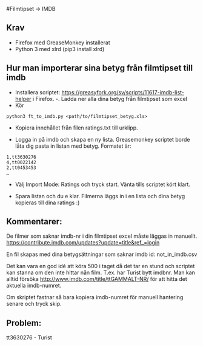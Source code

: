 #Filmtipset -> IMDB

## Krav
- Firefox med GreaseMonkey installerat
- Python 3 med xlrd (pip3 install xlrd)

## Hur man importerar sina betyg från filmtipset till imdb

- Installera scriptet: https://greasyfork.org/sv/scripts/11617-imdb-list-helper i Firefox. 
-. Ladda ner alla dina betyg från filmtipset som excel
- Kör 
```
python3 ft_to_imdb.py <path/to/filmtipset_betyg.xls>
```
- Kopiera innehållet från filen ratings.txt till urklipp.

- Logga in på imdb och skapa en ny lista.
Greasemonkey scriptet borde låta dig pasta in listan med betyg. Formatet är:

```
1,tt3630276
4,tt0022142
2,tt0453453
…
```

- Välj Import Mode: Ratings och tryck start. Vänta tills scriptet kört klart. 

- Spara listan och du e klar. Filmerna läggs in i en lista och dina betyg kopieras till dina ratings :)


## Kommentarer:
De filmer som saknar imdb-nr i din filmtipset excel måste läggas in manuellt.
https://contribute.imdb.com/updates?update=title&ref_=login

En fil skapas med dina betygsättningar som saknar imdb id: not_in_imdb.csv

Det kan vara en god idé att köra 500 i taget då det tar en stund och scriptet kan stanna om den inte hittar nån film. T.ex. har Turist bytt imdbnr.
Man kan alltid försöka
http://www.imdb.com/title/ttGAMMALT-NR/ för att hitta det aktuella imdb-numret.

Om skriptet fastnar så bara kopiera imdb-numret för manuell hantering senare och tryck skip.

## Problem:
tt3630276 - Turist
